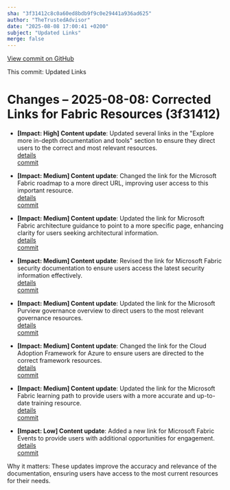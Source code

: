 ```yaml
---
sha: "3f31412c8c0a60ed8bdb9f9c0e29441a936ad625"
author: "TheTrustedAdvisor"
date: "2025-08-08 17:00:41 +0200"
subject: "Updated Links"
merge: false
---
```


[View commit on GitHub](https://github.com/TheTrustedAdvisor/FabricAdoptionFramework/commit/3f31412c8c0a60ed8bdb9f9c0e29441a936ad625)

This commit: Updated Links

# Changes – 2025-08-08: Corrected Links for Fabric Resources (3f31412)

- **[Impact: High] Content update**: Updated several links in the "Explore more in-depth documentation and tools" section to ensure they direct users to the correct and most relevant resources.  
   [details](/docs/about/changes/2025-08-08-updated-links)  
   [commit](https://github.com/TheTrustedAdvisor/FabricAdoptionFramework/commit/3f31412c8c0a60ed8bdb9f9c0e29441a936ad625)

- **[Impact: Medium] Content update**: Changed the link for the Microsoft Fabric roadmap to a more direct URL, improving user access to this important resource.  
   [details](/docs/about/changes/2025-08-08-updated-links)  
   [commit](https://github.com/TheTrustedAdvisor/FabricAdoptionFramework/commit/3f31412c8c0a60ed8bdb9f9c0e29441a936ad625)

- **[Impact: Medium] Content update**: Updated the link for Microsoft Fabric architecture guidance to point to a more specific page, enhancing clarity for users seeking architectural information.  
   [details](/docs/about/changes/2025-08-08-updated-links)  
   [commit](https://github.com/TheTrustedAdvisor/FabricAdoptionFramework/commit/3f31412c8c0a60ed8bdb9f9c0e29441a936ad625)

- **[Impact: Medium] Content update**: Revised the link for Microsoft Fabric security documentation to ensure users access the latest security information effectively.  
   [details](/docs/about/changes/2025-08-08-updated-links)  
   [commit](https://github.com/TheTrustedAdvisor/FabricAdoptionFramework/commit/3f31412c8c0a60ed8bdb9f9c0e29441a936ad625)

- **[Impact: Medium] Content update**: Updated the link for the Microsoft Purview governance overview to direct users to the most relevant governance resources.  
   [details](/docs/about/changes/2025-08-08-updated-links)  
   [commit](https://github.com/TheTrustedAdvisor/FabricAdoptionFramework/commit/3f31412c8c0a60ed8bdb9f9c0e29441a936ad625)

- **[Impact: Medium] Content update**: Changed the link for the Cloud Adoption Framework for Azure to ensure users are directed to the correct framework resources.  
   [details](/docs/about/changes/2025-08-08-updated-links)  
   [commit](https://github.com/TheTrustedAdvisor/FabricAdoptionFramework/commit/3f31412c8c0a60ed8bdb9f9c0e29441a936ad625)

- **[Impact: Medium] Content update**: Updated the link for the Microsoft Fabric learning path to provide users with a more accurate and up-to-date training resource.  
   [details](/docs/about/changes/2025-08-08-updated-links)  
   [commit](https://github.com/TheTrustedAdvisor/FabricAdoptionFramework/commit/3f31412c8c0a60ed8bdb9f9c0e29441a936ad625)

- **[Impact: Low] Content update**: Added a new link for Microsoft Fabric Events to provide users with additional opportunities for engagement.  
   [details](/docs/about/changes/2025-08-08-updated-links)  
   [commit](https://github.com/TheTrustedAdvisor/FabricAdoptionFramework/commit/3f31412c8c0a60ed8bdb9f9c0e29441a936ad625)

Why it matters: These updates improve the accuracy and relevance of the documentation, ensuring users have access to the most current resources for their needs.
